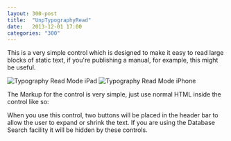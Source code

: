 ```yaml
---
layout: 300-post
title:  "UnpTypographyRead"
date:   2013-12-01 17:00
categories: "300"
---
```


This is a very simple control which is designed to make it easy to read large blocks of static text, if you're publishing a manual, for example, this might be useful.

![Typography Read Mode iPad](http://teamstudio.s3.amazonaws.com/images/typographyread_ipad.png)
![Typography Read Mode iPhone](http://teamstudio.s3.amazonaws.com/images/typographyread_iphone.png)

The Markup for the control is very simple, just use normal HTML inside the control like so:

<script src="https://gist.github.com/whitemx/7659359.js"></script>

When you use this control, two buttons will be placed in the header bar to allow the user to expand or shrink the text. If you are using the Database Search facility it will be hidden by these controls.